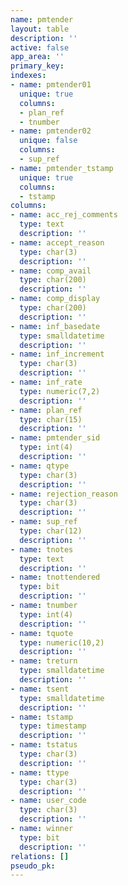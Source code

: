 ```yaml
---
name: pmtender
layout: table
description: ''
active: false
app_area: ''
primary_key: 
indexes:
- name: pmtender01
  unique: true
  columns:
  - plan_ref
  - tnumber
- name: pmtender02
  unique: false
  columns:
  - sup_ref
- name: pmtender_tstamp
  unique: true
  columns:
  - tstamp
columns:
- name: acc_rej_comments
  type: text
  description: ''
- name: accept_reason
  type: char(3)
  description: ''
- name: comp_avail
  type: char(200)
  description: ''
- name: comp_display
  type: char(200)
  description: ''
- name: inf_basedate
  type: smalldatetime
  description: ''
- name: inf_increment
  type: char(3)
  description: ''
- name: inf_rate
  type: numeric(7,2)
  description: ''
- name: plan_ref
  type: char(15)
  description: ''
- name: pmtender_sid
  type: int(4)
  description: ''
- name: qtype
  type: char(3)
  description: ''
- name: rejection_reason
  type: char(3)
  description: ''
- name: sup_ref
  type: char(12)
  description: ''
- name: tnotes
  type: text
  description: ''
- name: tnottendered
  type: bit
  description: ''
- name: tnumber
  type: int(4)
  description: ''
- name: tquote
  type: numeric(10,2)
  description: ''
- name: treturn
  type: smalldatetime
  description: ''
- name: tsent
  type: smalldatetime
  description: ''
- name: tstamp
  type: timestamp
  description: ''
- name: tstatus
  type: char(3)
  description: ''
- name: ttype
  type: char(3)
  description: ''
- name: user_code
  type: char(3)
  description: ''
- name: winner
  type: bit
  description: ''
relations: []
pseudo_pk: 
---
```


